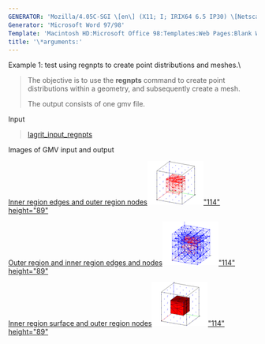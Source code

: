 ```yaml
---
GENERATOR: 'Mozilla/4.05C-SGI \[en\] (X11; I; IRIX64 6.5 IP30) \[Netscape\]'
Generator: 'Microsoft Word 97/98'
Template: 'Macintosh HD:Microsoft Office 98:Templates:Web Pages:Blank Web Page'
title: '\*arguments:'
---
```


Example 1: test using regnpts to create point distributions and meshes.\

> The objective is to use the **regnpts** command to create point
> distributions within a geometry, and subsequently create a mesh.
>
> The output consists of one gmv file.

Input

> [lagrit\_input\_regnpts](../input_output/lagrit_input_regnpts)
>
Images of GMV input and output

[Inner region edges and outer region
nodes](image/regnpts1.gif)[![](image/regnpts1_tn.gif)"114"
height="89"](image/regnpts1.gif)

[Outer region and inner region edges and
nodes](image/regnpts3.gif)[![](image/regnpts3_tn.gif)"114"
height="89"](image/regnpts3.gif)

[Inner region surface and outer region
nodes](image/regnpts2.gif)[![](image/regnpts2_tn.gif)"114"
height="89"](image/regnpts2.gif)

